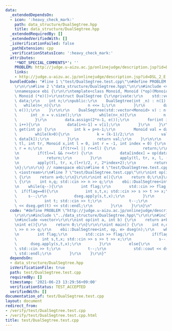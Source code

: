 ```yaml
---
data:
  _extendedDependsOn:
  - icon: ':heavy_check_mark:'
    path: data_structure/DualSegtree.hpp
    title: data_structure/DualSegtree.hpp
  _extendedRequiredBy: []
  _extendedVerifiedWith: []
  _isVerificationFailed: false
  _pathExtension: cpp
  _verificationStatusIcon: ':heavy_check_mark:'
  attributes:
    '*NOT_SPECIAL_COMMENTS*': ''
    PROBLEM: http://judge.u-aizu.ac.jp/onlinejudge/description.jsp?id=DSL_2_E
    links:
    - http://judge.u-aizu.ac.jp/onlinejudge/description.jsp?id=DSL_2_E
  bundledCode: "#line 1 \"test/DualSegtree.test.cpp\"\n#define PROBLEM \"http://judge.u-aizu.ac.jp/onlinejudge/description.jsp?id=DSL_2_E\"\
    \r\n\r\n#line 2 \"data_structure/DualSegtree.hpp\"\n\r\n#include <vector>\r\n\r\
    \nnamespace ebi {\r\n\r\ntemplate<class Monoid, Monoid (*op)(Monoid, Monoid),\
    \ Monoid (*e)()>\r\nstruct DualSegtree {\r\nprivate:\r\n    std::vector<Monoid>\
    \ data;\r\n    int n;\r\npublic:\r\n    DualSegtree(int _n) : n(1) {\r\n     \
    \   while(n<_n){\r\n            n <<= 1;\r\n        }\r\n        data.assign(2*n-1,\
    \ e());\r\n    }\r\n\r\n    DualSegtree(std::vector<Monoid> v) : n(1) {\r\n  \
    \      int _n = v.size();\r\n        while(n<_n){\r\n            n <<= 1;\r\n\
    \        }\r\n        data.assign(2*n-1, e());\r\n        for(int i = 0; i<_n;\
    \ i++){\r\n            data[i+n-1] = v[i];\r\n        }\r\n    }\r\n\r\n    Monoid\
    \ get(int p) {\r\n        int k = p+n-1;\r\n        Monoid val = data[k];\r\n\
    \        while(k>0){\r\n            k = (k-1)/2;\r\n            val = op(val,\
    \ data[k]);\r\n        }\r\n        return val;\r\n    }\r\n\r\n    void apply(int\
    \ tl, int tr, Monoid x,int l = 0, int r = -1, int index = 0) {\r\n        if(r<0)\
    \ r = n;\r\n        if(tr<=l || r<=tl) {\r\n            return;\r\n        }\r\
    \n        if(tl<=l && r<=tr) {\r\n            data[index] = op(data[index], x);\r\
    \n            return;\r\n        }\r\n        apply(tl, tr, x, l, (l+r)/2, 2*index+1);\r\
    \n        apply(tl, tr, x,(l+r)/2, r, 2*index+2);\r\n        return;\r\n    }\r\
    \n};\r\n\r\n} // namespace ebi\n#line 4 \"test/DualSegtree.test.cpp\"\n\r\n#include\
    \ <iostream>\r\n#line 7 \"test/DualSegtree.test.cpp\"\n\r\nint op(int a, int b)\
    \ {\r\n    return a+b;\r\n}\r\n\r\nint e(){\r\n    return 0;\r\n}\r\n\r\nint main()\
    \ {\r\n    int n,q; std::cin >> n >> q;\r\n    ebi::DualSegtree<int, op, e> dseg(n);\r\
    \n    while(q--){\r\n        int flag;\r\n        std::cin >> flag;\r\n      \
    \  if(flag==0){\r\n            int s,t,x; std::cin >> s >> t >> x;\r\n       \
    \     s--;\r\n            dseg.apply(s,t,x);\r\n        }\r\n        else{\r\n\
    \            int t; std::cin >> t;\r\n            t--;\r\n            std::cout\
    \ << dseg.get(t) << std::endl;\r\n        }\r\n    }\r\n}\n"
  code: "#define PROBLEM \"http://judge.u-aizu.ac.jp/onlinejudge/description.jsp?id=DSL_2_E\"\
    \r\n\r\n#include \"../data_structure/DualSegtree.hpp\"\r\n\r\n#include <iostream>\r\
    \n#include <vector>\r\n\r\nint op(int a, int b) {\r\n    return a+b;\r\n}\r\n\r\
    \nint e(){\r\n    return 0;\r\n}\r\n\r\nint main() {\r\n    int n,q; std::cin\
    \ >> n >> q;\r\n    ebi::DualSegtree<int, op, e> dseg(n);\r\n    while(q--){\r\
    \n        int flag;\r\n        std::cin >> flag;\r\n        if(flag==0){\r\n \
    \           int s,t,x; std::cin >> s >> t >> x;\r\n            s--;\r\n      \
    \      dseg.apply(s,t,x);\r\n        }\r\n        else{\r\n            int t;\
    \ std::cin >> t;\r\n            t--;\r\n            std::cout << dseg.get(t) <<\
    \ std::endl;\r\n        }\r\n    }\r\n}"
  dependsOn:
  - data_structure/DualSegtree.hpp
  isVerificationFile: true
  path: test/DualSegtree.test.cpp
  requiredBy: []
  timestamp: '2021-06-23 13:29:56+09:00'
  verificationStatus: TEST_ACCEPTED
  verifiedWith: []
documentation_of: test/DualSegtree.test.cpp
layout: document
redirect_from:
- /verify/test/DualSegtree.test.cpp
- /verify/test/DualSegtree.test.cpp.html
title: test/DualSegtree.test.cpp
---
```

